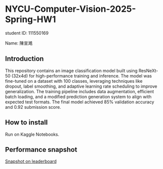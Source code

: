 # NYCU-Computer-Vision-2025-Spring-HW1
student ID: 111550169

Name: 陳宣澔

## Introduction
This repository contains an image classification model built using ResNeXt-50 (32x4d) for high-performance training and inference. The model was fine-tuned on a dataset with 100 classes, leveraging techniques like dropout, label smoothing, and adaptive learning rate scheduling to improve generalization. The training pipeline includes data augmentation, efficient batch loading, and a modified prediction generation system to align with expected test formats. The final model achieved 85% validation accuracy and 0.92 submission score.

## How to install
Run on Kaggle Notebooks.

## Performance snapshot
[Snapshot on leaderboard](https://imgur.com/92zKP24)
